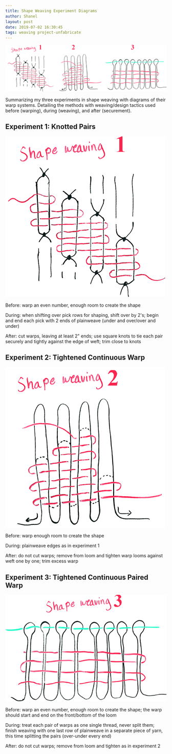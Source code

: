 ```yaml
---
title: Shape Weaving Experiment Diagrams
author: Shanel
layout: post
date: 2019-07-02 16:30:45
tags: weaving project-unfabricate
---
```


![Diagrams of 3 shape weaving experiments' warp systems](/assets/img/diagrams.png)

Summarizing my three experiments in shape weaving with diagrams of their warp systems. Detailing the methods with weaving/design tactics used before (warping), during (weaving), and after (securement).

## Experiment 1: Knotted Pairs

![Diagram of shape weaving experiment 1](/assets/img/diagram1.png)

Before: warp an even number, enough room to create the shape

During: when shifting over pick rows for shaping, shift over by 2's; begin and end each pick with 2 ends of plainweave (under and over/over and under)

After: cut warps, leaving at least 2" ends; use square knots to tie each pair securely and tightly against the edge of weft; trim close to knots

## Experiment 2: Tightened Continuous Warp

![Diagram of shape weaving experiment 2](/assets/img/diagram2.png)

Before: warp enough room to create the shape

During: plainweave edges as in experiment 1

After: do not cut warps; remove from loom and tighten warp looms against weft one by one; trim excess warp

## Experiment 3: Tightened Continuous Paired Warp

![Diagram of shape weaving experiment 3](/assets/img/diagram3.png)

Before: warp an even number, enough room to create the shape; the warp should start and end on the front/bottom of the loom

During: treat each pair of warps as one single thread, never split them; finish weaving with one last row of plainweave in a separate piece of yarn, this time splitting the pairs (over-under every end)

After: do not cut warps; remove from loom and tighten as in experiment 2
